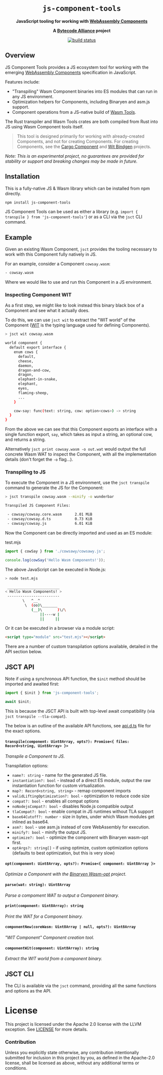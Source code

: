 <div align="center">
  <h1><code>js-component-tools</code></h1>

  <p>
    <strong>JavaScript tooling for working with <a href="https://github.com/WebAssembly/component-model">WebAssembly Components</a></strong>
  </p>

  <strong>A <a href="https://bytecodealliance.org/">Bytecode Alliance</a> project</strong>

  <p>
    <a href="https://github.com/bytecodealliance/js-component-tools/actions?query=workflow%3ACI"><img src="https://github.com/bytecodealliance/js-component-tools/workflows/CI/badge.svg" alt="build status" /></a>
  </p>
</div>

## Overview

JS Component Tools provides a JS ecosystem tool for working with the emerging [WebAssembly Components](https://github.com/WebAssembly/component-model) specification in JavaScript.

Features include:

* "Transpiling" Wasm Component binaries into ES modules that can run in any JS environment.
* Optimization helpers for Components, including Binaryen and asm.js support.
* Component operations from a JS-native build of [Wasm Tools](https://github.com/bytecodealliance/wasm-tools).

The Rust transpiler and Wasm Tools crates are both compiled from Rust into JS using Wasm Component tools itself.

> This tool is designed primarily for working with already-created Components, and not for creating Components. For creating Components, see the [Cargo Component](https://github.com/bytecodealliance/cargo-Component) and [Wit Bindgen](https://github.com/bytecodealliance/wit-bindgen) projects.

_Note: This is an experimental project, no guarantees are provided for stability or support and breaking changes may be made in future._

## Installation

This is a fully-native JS & Wasm library which can be installed from npm directly.

```sh
npm install js-component-tools
```

JS Component Tools can be used as either a library (e.g. `import { transpile } from 'js-component-tools'`) or as a CLI via the `jsct` CLI command.

## Example

Given an existing Wasm Component, `jsct` provides the tooling necessary to work with this Component fully natively in JS.

For an example, consider a Component `cowsay.wasm`:

```sh
- cowsay.wasm
```

Where we would like to use and run this Component in a JS environment.

### Inspecting Component WIT

As a first step, we might like to look instead this binary black box of a Component and see what it actually does.

To do this, we can use `jsct wit` to extract the "WIT world" of the Component ([WIT](https://github.com/WebAssembly/component-model/blob/main/design/mvp/WIT.md) is the typing language used for defining Components).

```sh
> jsct wit cowsay.wasm

world component {
  default export interface {
    enum cows {
      default,
      cheese,
      daemon,
      dragon-and-cow,
      dragon,
      elephant-in-snake,
      elephant,
      eyes,
      flaming-sheep,
      ...
    }

    cow-say: func(text: string, cow: option<cows>) -> string
  }
}
```

From the above we can see that this Component exports an interface with a single function export, `say`, which takes
as input a string, an optional cow, and returns a string.

Alternatively `jsct print cowsay.wasm -o out.wat` would output the full concrete Wasm WAT to inspect the Component,
with all the implementation details (don't forget the `-o` flag...).

### Transpiling to JS

To execute the Component in a JS environment, use the `jsct transpile` command to generate the JS for the Component:

```sh
> jsct transpile cowsay.wasm --minify -o wunderbar

Transpiled JS Component Files:

 - cowsay/cowsay.core.wasm      2.01 MiB
 - cowsay/cowsay.d.ts           0.73 KiB
 - cowsay/cowsay.js             6.01 KiB
```

Now the Component can be directly imported and used as an ES module:

test.mjs
```js
import { cowSay } from './cowsawy/cowsawy.js';

console.log(cowSay('Hello Wasm Components!'));
```

The above JavaScript can be executed in Node.js:

```sh
> node test.mjs

 ________________________
< Hello Wasm Components! >
 ------------------------
        \   ^__^
         \  (oo)\_______
            (__)\       )\/\
                ||----w |
                ||     ||
```

Or it can be executed in a browser via a module script:

```html
<script type="module" src="test.mjs"></script>
```

There are a number of custom transpilation options available, detailed in the API section below.

## JSCT API

Note if using a synchronous API function, the `$init` method should be imported and awaited first:

```js
import { $init } from 'js-component-tools';

await $init;
```

This is because the JSCT API is built with top-level await compatibility (via `jsct transpile --tla-compat`).

The below is an outline of the available API functions, see [api.d.ts](api.d.ts) file for the exact options.

#### `transpile(component: Uint8Array, opts?): Promise<{ files: Record<string, Uint8Array> }>`

_Transpile a Component to JS._

Transpilation options:

* `name?: string` - name for the generated JS file.
* `instantiation?: bool` - instead of a direct ES module, output the raw instantiation function for custom virtualization.
* `map?: Record<string, string>` - remap component imports
* `validLiftingOptimization?: bool` - optimization to reduce code size
* `compat?: bool` - enables all compat options
* `noNodejsCompat?: bool` - disables Node.js compatible output
* `tlaCompat?: bool` - enable compat in JS runtimes without TLA support
* `base64Cutoff?: number` - size in bytes, under which Wasm modules get inlined as base64.
* `asm?: bool` - use asm.js instead of core WebAssembly for execution.
* `minify?: bool` - minify the output JS.
* `optimize?: bool` - optimize the component with Binaryen wasm-opt first.
* `optArgs?: string[]` - if using optimize, custom optimization options (defaults to best optimization, but this is very slow)

#### `opt(component: Uint8Array, opts?): Promise<{ component: Uint8Array }>`

_Optimize a Component with the [Binaryen Wasm-opt](https://www.npmjs.com/package/binaryen) project._

#### `parse(wat: string): Uint8Array`

_Parse a compoment WAT to output a Component binary._

#### `print(component: Uint8Array): string`

_Print the WAT for a Component binary._

#### `componentNew(coreWasm: Uint8Array | null, opts?): Uint8Array`

_"WIT Component" Component creation tool._

#### `componentWit(component: Uint8Array): string`

_Extract the WIT world from a component binary._

## JSCT CLI

The CLI is available via the `jsct` command, providing all the same
functions and options as the API.

# License

This project is licensed under the Apache 2.0 license with the LLVM exception.
See [LICENSE](LICENSE) for more details.

### Contribution

Unless you explicitly state otherwise, any contribution intentionally submitted
for inclusion in this project by you, as defined in the Apache-2.0 license,
shall be licensed as above, without any additional terms or conditions.